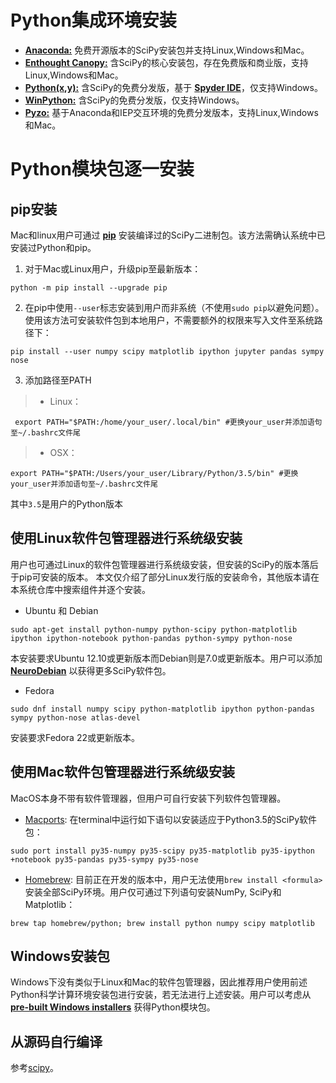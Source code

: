 # Python集成环境安装
* **[Anaconda:](https://www.continuum.io/downloads)** 免费开源版本的SciPy安装包并支持Linux,Windows和Mac。
* **[Enthought Canopy:](https://www.enthought.com/products/canopy/)** 含SciPy的核心安装包，存在免费版和商业版，支持Linux,Windows和Mac。
* **[Python(x,y):](http://python-xy.github.io/)** 含SciPy的免费分发版，基于 **[Spyder IDE](https://pythonhosted.org/spyder/)**，仅支持Windows。
* **[WinPython:](http://winpython.github.io/)** 含SciPy的免费分发版，仅支持Windows。
* **[Pyzo:](http://www.pyzo.org/)** 基于Anaconda和IEP交互环境的免费分发版本，支持Linux,Windows和Mac。

# Python模块包逐一安装
## pip安装
Mac和linux用户可通过 **[pip](https://pip.pypa.io/en/stable/)** 安装编译过的SciPy二进制包。该方法需确认系统中已安装过Python和pip。

1. 对于Mac或Linux用户，升级pip至最新版本：
```
python -m pip install --upgrade pip
```
2.  在pip中使用`--user`标志安装到用户而非系统（不使用`sudo pip`以避免问题）。使用该方法可安装软件包到本地用户，不需要额外的权限来写入文件至系统路径下：
```
pip install --user numpy scipy matplotlib ipython jupyter pandas sympy nose
```
3. 添加路径至PATH
> * Linux：
```
 export PATH="$PATH:/home/your_user/.local/bin" #更换your_user并添加语句至~/.bashrc文件尾
```
> * OSX：
```
export PATH="$PATH:/Users/your_user/Library/Python/3.5/bin" #更换your_user并添加语句至~/.bashrc文件尾
```
其中`3.5`是用户的Python版本

## 使用Linux软件包管理器进行系统级安装
用户也可通过Linux的软件包管理器进行系统级安装，但安装的SciPy的版本落后于pip可安装的版本。
本文仅介绍了部分Linux发行版的安装命令，其他版本请在本系统仓库中搜索组件并逐个安装。
* Ubuntu 和 Debian
```
sudo apt-get install python-numpy python-scipy python-matplotlib ipython ipython-notebook python-pandas python-sympy python-nose
```
本安装要求Ubuntu 12.10或更新版本而Debian则是7.0或更新版本。用户可以添加 **[NeuroDebian](http://neuro.debian.net/)** 以获得更多SciPy软件包。
* Fedora
```
sudo dnf install numpy scipy python-matplotlib ipython python-pandas sympy python-nose atlas-devel
```
安装要求Fedora 22或更新版本。

## 使用Mac软件包管理器进行系统级安装
MacOS本身不带有软件管理器，但用户可自行安装下列软件包管理器。
* [Macports](https://www.macports.org/): 在terminal中运行如下语句以安装适应于Python3.5的SciPy软件包：
```
sudo port install py35-numpy py35-scipy py35-matplotlib py35-ipython +notebook py35-pandas py35-sympy py35-nose
```
* [Homebrew](https://brew.sh/): 目前正在开发的版本中，用户无法使用`brew install <formula>`安装全部SciPy环境。用户仅可通过下列语句安装NumPy, SciPy和Matplotlib：
```
brew tap homebrew/python; brew install python numpy scipy matplotlib
```
## Windows安装包
Windows下没有类似于Linux和Mac的软件包管理器，因此推荐用户使用前述Python科学计算环境安装包进行安装，若无法进行上述安装。用户可以考虑从 **[pre-built Windows installers](http://www.lfd.uci.edu/~gohlke/pythonlibs/)** 获得Python模块包。

## 从源码自行编译
参考[scipy](https://github.com/scipy/scipy)。
